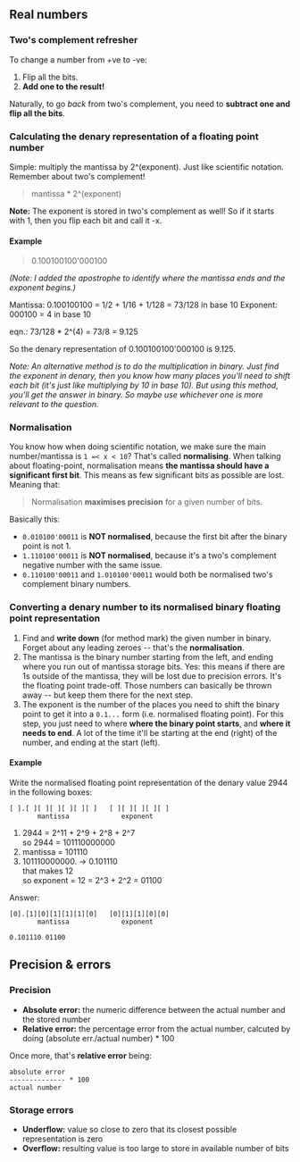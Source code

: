Real numbers
------------

### Two's complement refresher

To change a number from +ve to -ve:

  1. Flip all the bits.
  2. **Add one to the result!**

Naturally, to go *back* from two's complement, you need to **subtract one and
flip all the bits**.


### Calculating the denary representation of a floating point number

Simple: multiply the mantissa by 2^(exponent). Just like scientific notation.
Remember about two's complement!

  > mantissa * 2^(exponent)

**Note:** The exponent is stored in two's complement as well! So if it starts
with 1, then you flip each bit and call it -x.


#### Example

  > 0.100100100'000100

*(Note: I added the apostrophe to identify where the mantissa ends and the
exponent begins.)*

Mantissa: 0.100100100 = 1/2 + 1/16 + 1/128 = 73/128 in base 10
Exponent: 000100 = 4 in base 10

eqn.: 73/128 * 2^(4) = 73/8 = 9.125

So the denary representation of 0.100100100'000100 is 9.125.

*Note: An alternative method is to do the multiplication in binary. Just find
the exponent in denary, then you know how many places you'll need to shift each
bit (it's just like multiplying by 10 in base 10). But using this method, you'll
get the answer in binary. So maybe use whichever one is more relevant to the
question.*


### Normalisation

You know how when doing scientific notation, we make sure the main
number/mantissa is `1 =< x < 10`? That's called **normalising**. When talking
about floating-point, normalisation means **the mantissa should have a
significant first bit**. This means as few significant bits as possible are
lost. Meaning that:

  > Normalisation **maximises precision** for a given number of bits.

Basically this:

  * `0.010100'00011` is **NOT normalised**, because the first bit after the
    binary point is not 1.
  * `1.110100'00011` is **NOT normalised**, because it's a two's complement
    negative number with the same issue.
  * `0.110100'00011` and `1.010100'00011` would both be normalised two's
    complement binary numbers.


### Converting a denary number to its normalised binary floating point representation

  1. Find and **write down** (for method mark) the given number in binary.
     Forget about any leading zeroes -- that's the **normalisation**.
  2. The mantissa is the binary number starting from the left, and ending where
     you run out of mantissa storage bits. Yes: this means if there are 1s
     outside of the mantissa, they will be lost due to precision errors. It's
     the floating point trade-off. Those numbers can basically be thrown away --
     but keep them there for the next step.
  3. The exponent is the number of the places you need to shift the binary point
     to get it into a `0.1...` form (i.e. normalised floating point). For this
     step, you just need to where **where the binary point starts**, and **where
     it needs to end**. A lot of the time it'll be starting at the end (right)
     of the number, and ending at the start (left).


#### Example

Write the normalised floating point representation of the denary value 2944 in
the following boxes:

    [ ].[ ][ ][ ][ ][ ][ ]   [ ][ ][ ][ ][ ]
           mantissa             exponent

  1. 2944 = 2^11 + 2^9 + 2^8 + 2^7  
     so 2944 = 101110000000
  2. mantissa = 101110
  3. 101110000000. -> 0.101110  
     that makes 12  
     so exponent = 12 = 2^3 + 2^2 = 01100

Answer:

    [0].[1][0][1][1][1][0]   [0][1][1][0][0]
           mantissa             exponent

    0.101110 01100


Precision & errors
------------------

### Precision

  * **Absolute error:** the numeric difference between the actual number and the
                        stored number
  * **Relative error:** the percentage error from the actual number, calcuted by
    doing (absolute err./actual number) * 100

Once more, that's **relative error** being:

    absolute error
    -------------- * 100
    actual number


### Storage errors

  * **Underflow:** value so close to zero that its closest possible
                   representation is zero
  * **Overflow:** resulting value is too large to store in available number of
                  bits

